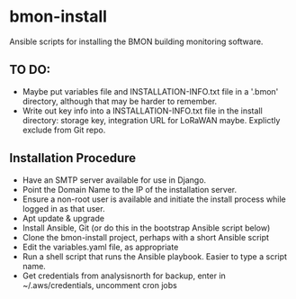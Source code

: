 # bmon-install
Ansible scripts for installing the BMON building monitoring software.

## TO DO:

* Maybe put variables file and INSTALLATION-INFO.txt file in a '.bmon' directory,
  although that may be harder to remember.
* Write out key info into a INSTALLATION-INFO.txt file in the install directory:
  storage key, integration URL for LoRaWAN maybe.  Explictly exclude from Git repo.

## Installation Procedure

* Have an SMTP server available for use in Django.
* Point the Domain Name to the IP of the installation server.
* Ensure a non-root user is available and initiate the install process while logged in
  as that user.
* Apt update & upgrade
* Install Ansible, Git (or do this in the bootstrap Ansible script below)
* Clone the bmon-install project, perhaps with a short Ansible script
* Edit the variables.yaml file, as appropriate
* Run a shell script that runs the Ansible playbook.  Easier to type a script name.
* Get credentials from analysisnorth for backup, enter in ~/.aws/credentials, uncomment cron jobs
